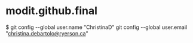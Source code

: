 modit.github.final
==================
$ git config --global user.name "ChristinaD"
git config --global user.email "christina.debartolo@ryerson.ca"